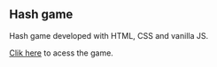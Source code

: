 ## Hash game

Hash game developed with HTML, CSS and vanilla JS.

[Clik here](https://rafael2903.github.io/hash-game/) to acess the game.
